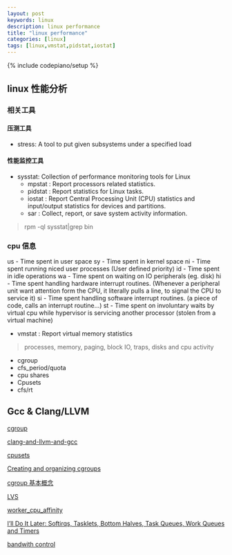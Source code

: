 ```yaml
---
layout: post
keywords: linux
description: linux performance
title: "linux performance"
categories: [linux]
tags: [linux,vmstat,pidstat,iostat]
---
```

{% include codepiano/setup %}

## linux 性能分析

### 相关工具

#### 压测工具

* stress: A tool to put given subsystems under a specified load

#### 性能监控工具

* sysstat: Collection of performance monitoring tools for Linux
  * mpstat : Report processors related statistics.
  * pidstat : Report statistics for Linux tasks.
  * iostat :  Report Central Processing Unit (CPU) statistics and input/output statistics for devices and partitions.
  * sar : Collect, report, or save system activity information.

> rpm -ql sysstat|grep bin

### cpu 信息

us - Time spent in user space
sy - Time spent in kernel space
ni - Time spent running niced user processes (User defined priority)
id - Time spent in idle operations
wa - Time spent on waiting on IO peripherals (eg. disk)
hi - Time spent handling hardware interrupt routines. (Whenever a peripheral unit want attention form the CPU, it literally pulls a line, to signal the CPU to service it)
si - Time spent handling software interrupt routines. (a piece of code, calls an interrupt routine...)
st - Time spent on involuntary waits by virtual cpu while hypervisor is servicing another processor (stolen from a virtual machine)

* vmstat : Report virtual memory statistics

> processes, memory, paging, block IO, traps, disks and cpu activity

* cgroup
* cfs_period/quota
* cpu shares
* Cpusets
* cfs/rt

## Gcc & Clang/LLVM

[cgroup](https://www.kernel.org/doc/html/latest/admin-guide/cgroup-v2.html)

[clang-and-llvm-and-gcc](https://stackoverflow.com/questions/24836183/what-is-the-difference-between-clang-and-llvm-and-gcc-g)

[cpusets](https://www.kernel.org/doc/Documentation/cgroup-v1/cpusets.txt)

[Creating and organizing cgroups](https://facebookmicrosites.github.io/cgroup2/docs/create-cgroups.html)

[cgroup 基本概念](https://mp.weixin.qq.com/s?__biz=MzU1MzY4NzQ1OA==&mid=2247484140&idx=1&sn=c18a86d6a2d426f4d627dafd85f5ae3a&chksm=fbee4221cc99cb370fd50af1c21d504b547b8f1e052fb16dc1755df5695b4acc34c48abd825e&token=1393898211&lang=zh_CN&scene=21#wechat_redirect)

[LVS](https://cloud.tencent.com/developer/article/1115754)

[worker_cpu_affinity](http://nginx.org/en/docs/ngx_core_module.html#worker_cpu_affinity)

[I’ll Do It Later: Softirqs, Tasklets, Bottom Halves, Task Queues,
Work Queues and Timers](https://www.cs.unca.edu/brock/classes/Spring2013/csci331/notes/paper-1130.pdf)

[bandwith control](https://www.kernel.org/doc/html/latest/scheduler/sched-bwc.html)
